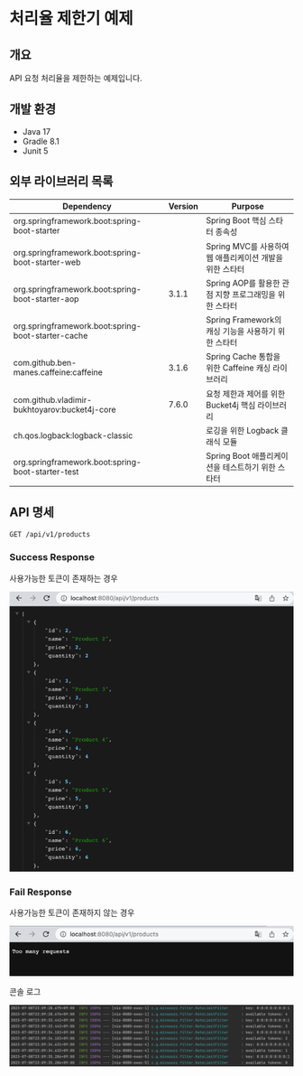 # 처리율 제한기 예제

## 개요

API 요청 처리율을 제한하는 예제입니다.

## 개발 환경

- Java 17
- Gradle 8.1
- Junit 5

## 외부 라이브러리 목록

| Dependency                                         | Version | Purpose                               |
|----------------------------------------------------|---------|---------------------------------------|
| org.springframework.boot:spring-boot-starter       |         | Spring Boot 핵심 스타터 종속성                |
| org.springframework.boot:spring-boot-starter-web   |         | Spring MVC를 사용하여 웹 애플리케이션 개발을 위한 스타터  |
| org.springframework.boot:spring-boot-starter-aop   | 3.1.1   | Spring AOP를 활용한 관점 지향 프로그래밍을 위한 스타터   |
| org.springframework.boot:spring-boot-starter-cache |         | Spring Framework의 캐싱 기능을 사용하기 위한 스타터  |
| com.github.ben-manes.caffeine:caffeine             | 3.1.6   | Spring Cache 통합을 위한 Caffeine 캐싱 라이브러리 |
| com.github.vladimir-bukhtoyarov:bucket4j-core      | 7.6.0   | 요청 제한과 제어를 위한 Bucket4j 핵심 라이브러리       |
| ch.qos.logback:logback-classic                     |         | 로깅을 위한 Logback 클래식 모듈                 |
| org.springframework.boot:spring-boot-starter-test  |         | Spring Boot 애플리케이션을 테스트하기 위한 스타터      |

## API 명세

```
GET /api/v1/products
```

### Success Response

사용가능한 토큰이 존재하는 경우

![image-3.png](src%2Fmain%2Fresources%2Fimages%2Fimage-3.png)

### Fail Response

사용가능한 토큰이 존재하지 않는 경우

![image-1.png](src%2Fmain%2Fresources%2Fimages%2Fimage-1.png)

콘솔 로그

![image-2.png](src%2Fmain%2Fresources%2Fimages%2Fimage-2.png)